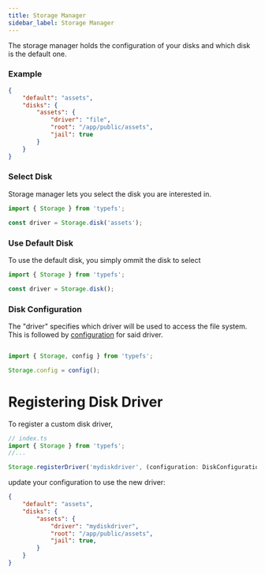 ```yaml
---
title: Storage Manager
sidebar_label: Storage Manager
---
```


The storage manager holds the configuration of your disks and which disk is the default one.

### Example
```json
{
    "default": "assets",
    "disks": {
        "assets": {
            "driver": "file",
            "root": "/app/public/assets",
            "jail": true
        }
    }
}
```
### Select Disk

Storage manager lets you select the disk you are interested in.

```typescript
import { Storage } from 'typefs';

const driver = Storage.disk('assets');
```

### Use Default Disk

To use the default disk, you simply ommit the disk to select

```typescript
import { Storage } from 'typefs';

const driver = Storage.disk();
```

### Disk Configuration
The "driver" specifies which driver will be used to access the file system. This is followed by [configuration](https://daniel-samson.github.io/typefs/docs/api/config) for said driver.

```typescript

import { Storage, config } from 'typefs';

Storage.config = config();
```

# Registering Disk Driver

To register a custom disk driver,

```typescript
// index.ts
import { Storage } from 'typefs';
//...

Storage.registerDriver('mydiskdriver', (configuration: DiskConfiguration): DiskDriver => new MyDiskDriver(configuration as MyDiskConfig));
```

update your configuration to use the new driver:

```json
{
    "default": "assets",
    "disks": {
        "assets": {
            "driver": "mydiskdriver",
            "root": "/app/public/assets",
            "jail": true,
        }
    }
}
```
